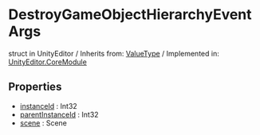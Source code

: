 # DestroyGameObjectHierarchyEventArgs
struct in UnityEditor
 / Inherits from: <a href="https://docs.unity3d.com/6000.0/Documentation/ScriptReference/ValueType.html" target="_blank">ValueType</a> / Implemented in: <a href="https://docs.unity3d.com/6000.0/Documentation/ScriptReference/UnityEditor.CoreModule.html" target="_blank">UnityEditor.CoreModule</a>
## Properties
- <a href="https://docs.unity3d.com/6000.0/Documentation/ScriptReference/DestroyGameObjectHierarchyEventArgs-instanceId.html" target="_blank">instanceId</a> : Int32
- <a href="https://docs.unity3d.com/6000.0/Documentation/ScriptReference/DestroyGameObjectHierarchyEventArgs-parentInstanceId.html" target="_blank">parentInstanceId</a> : Int32
- <a href="https://docs.unity3d.com/6000.0/Documentation/ScriptReference/DestroyGameObjectHierarchyEventArgs-scene.html" target="_blank">scene</a> : Scene
